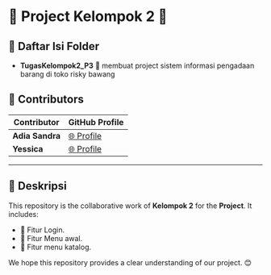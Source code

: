 # 🌟 Project Kelompok 2 🌟

## 📂 Daftar Isi Folder
- **TugasKelompok2_P3** 📄
membuat project sistem informasi pengadaan barang di toko risky bawang
  

## 🤝 Contributors
| Contributor       | GitHub Profile                                  |
|-------------------|------------------------------------------------|
| **Adia Sandra**  | [🌐 Profile](https://github.com/sandraalmeera) |
| **Yessica**      | [🌐 Profile](https://github.com/yesicafapa)    |

---

## 📝 Deskripsi
This repository is the collaborative work of **Kelompok 2** for the **Project**. It includes:
- 📌 Fitur Login.
- 📌 Fitur Menu awal.
- 📌 Fitur menu katalog.

We hope this repository provides a clear understanding of our project. 😊
